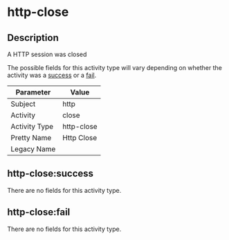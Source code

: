 http-close
==========

Description
-----------
A HTTP session was closed

The possible fields for this activity type will vary depending on whether the activity was a [success](#http-closesuccess) or a [fail](#http-closefail).

| Parameter     | Value      |
| ------------- | ---------- |
| Subject       | http       |
| Activity      | close      |
| Activity Type | http-close |
| Pretty Name   | Http Close |
| Legacy Name   |            |

http-close:success
------------------

There are no fields for this activity type.


http-close:fail
---------------

There are no fields for this activity type.
